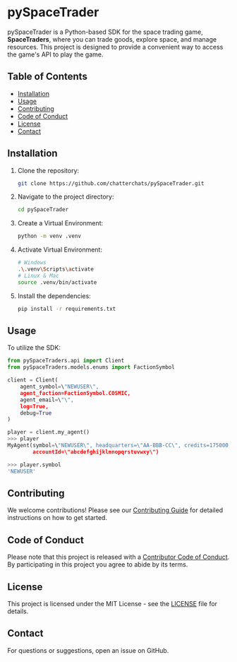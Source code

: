 # pySpaceTrader

pySpaceTrader is a Python-based SDK for the space trading game, **SpaceTraders**, where you can trade goods, explore space, and manage resources. This project is designed to provide a convenient way to access the game\'s API to play the game.

## Table of Contents

- [Installation](#installation)
- [Usage](#usage)
- [Contributing](#contributing)
- [Code of Conduct](#code-of-conduct)
- [License](#license)
- [Contact](#contact)

## Installation

1. Clone the repository:
   ```bash
   git clone https://github.com/chatterchats/pySpaceTrader.git
   ```
2. Navigate to the project directory:
   ```bash
   cd pySpaceTrader
   ```
3. Create a Virtual Environment:
   ```bash
   python -m venv .venv
   ```
4. Activate Virtual Environment:
   ```bash
   # Windows
   .\.venv\Scripts\activate
   # Linux & Mac
   source .venv/bin/activate
   ```
5. Install the dependencies:
   ```bash
   pip install -r requirements.txt
   ```

## Usage

To utilize the SDK:

```python
from pySpaceTraders.api import Client
from pySpaceTraders.models.enums import FactionSymbol

client = Client(
    agent_symbol=\"NEWUSER\", 
    agent_faction=FactionSymbol.COSMIC, 
    agent_email=\"\", 
    log=True, 
    debug=True
)

player = client.my_agent()
>>> player
MyAgent(symbol=\"NEWUSER\", headquarters=\"AA-BBB-CC\", credits=175000, startingFaction=\"COSMIC\", shipCount=2,
        accountId=\"abcdefghijklmnopqrstuvwxy\")

>>> player.symbol
'NEWUSER'
```

## Contributing

We welcome contributions! Please see our [Contributing Guide](CONTRIBUTING.md) for detailed instructions on how to get started.

## Code of Conduct

Please note that this project is released with a [Contributor Code of Conduct](CODE_OF_CONDUCT.md). By participating in this project you agree to abide by its terms.

## License

This project is licensed under the MIT License - see the [LICENSE](LICENSE) file for details.

## Contact

For questions or suggestions, open an issue on GitHub.
